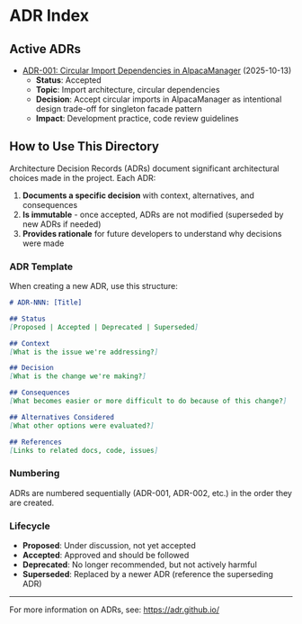 # ADR Index

## Active ADRs

- [ADR-001: Circular Import Dependencies in AlpacaManager](./ADR-001-circular-imports.md) (2025-10-13)
  - **Status**: Accepted
  - **Topic**: Import architecture, circular dependencies
  - **Decision**: Accept circular imports in AlpacaManager as intentional design trade-off for singleton facade pattern
  - **Impact**: Development practice, code review guidelines

## How to Use This Directory

Architecture Decision Records (ADRs) document significant architectural choices made in the project. Each ADR:

1. **Documents a specific decision** with context, alternatives, and consequences
2. **Is immutable** - once accepted, ADRs are not modified (superseded by new ADRs if needed)
3. **Provides rationale** for future developers to understand why decisions were made

### ADR Template

When creating a new ADR, use this structure:

```markdown
# ADR-NNN: [Title]

## Status
[Proposed | Accepted | Deprecated | Superseded]

## Context
[What is the issue we're addressing?]

## Decision
[What is the change we're making?]

## Consequences
[What becomes easier or more difficult to do because of this change?]

## Alternatives Considered
[What other options were evaluated?]

## References
[Links to related docs, code, issues]
```

### Numbering

ADRs are numbered sequentially (ADR-001, ADR-002, etc.) in the order they are created.

### Lifecycle

- **Proposed**: Under discussion, not yet accepted
- **Accepted**: Approved and should be followed
- **Deprecated**: No longer recommended, but not actively harmful
- **Superseded**: Replaced by a newer ADR (reference the superseding ADR)

---

For more information on ADRs, see: https://adr.github.io/
